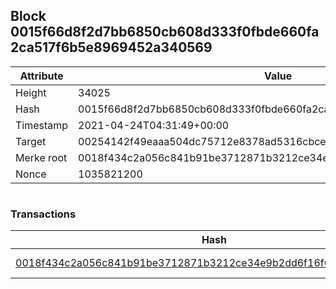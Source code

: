 ## Block 0015f66d8f2d7bb6850cb608d333f0fbde660fa2ca517f6b5e8969452a340569

Attribute | Value
--- | ---
Height | 34025
Hash | 0015f66d8f2d7bb6850cb608d333f0fbde660fa2ca517f6b5e8969452a340569
Timestamp | 2021-04-24T04:31:49+00:00
Target | 00254142f49eaaa504dc75712e8378ad5316cbcead634704b3734b6271167cc4
Merke root | 0018f434c2a056c841b91be3712871b3212ce34e9b2dd6f16f6423381ed699a5
Nonce | 1035821200

```

```

### Transactions

Hash | Amount
--- | ---
[0018f434c2a056c841b91be3712871b3212ce34e9b2dd6f16f6423381ed699a5](0018f434c2a056c841b91be3712871b3212ce34e9b2dd6f16f6423381ed699a5.md) | 10.00000000 SKEPTI 
